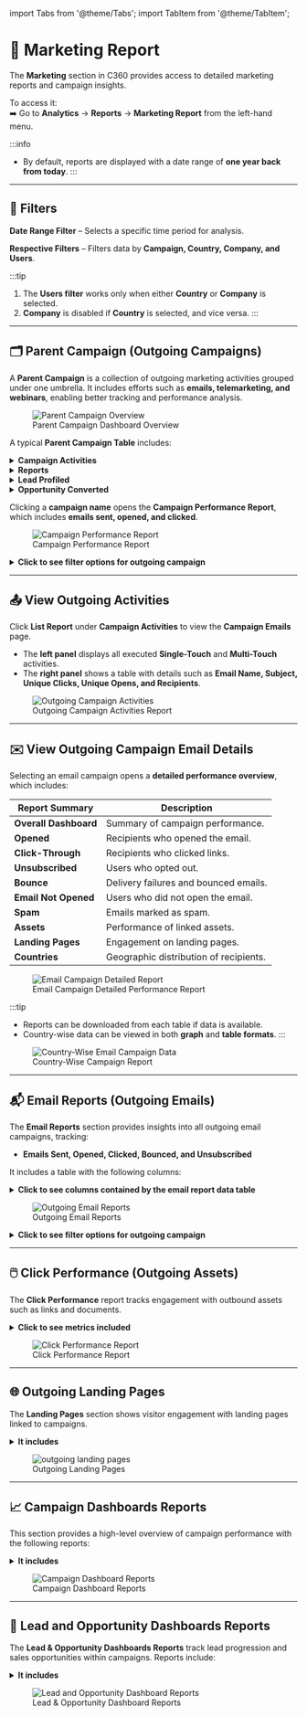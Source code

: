 import Tabs from '@theme/Tabs';
import TabItem from '@theme/TabItem';

# 📢 Marketing Report

The **Marketing** section in C360 provides access to detailed marketing reports and campaign insights.

To access it:  
➡️ Go to **Analytics** → **Reports** → **Marketing Report** from the left-hand menu.

:::info
- By default, reports are displayed with a date range of **one year back from today**.
:::

---

## 🧰 Filters

<Tabs>
  <TabItem value="date-range" label="📅 Date Range Filter" default>

**Date Range Filter** – Selects a specific time period for analysis.

  </TabItem>

  <TabItem value="respective-filters" label="🎛️ Respective Filters">

**Respective Filters** – Filters data by **Campaign, Country, Company, and Users**.

:::tip
1. The **Users filter** works only when either **Country** or **Company** is selected.  
2. **Company** is disabled if **Country** is selected, and vice versa.
:::

  </TabItem>
</Tabs>

---

## 🗂️ Parent Campaign (Outgoing Campaigns)

A **Parent Campaign** is a collection of outgoing marketing activities grouped under one umbrella. It includes efforts such as **emails, telemarketing, and webinars**, enabling better tracking and performance analysis.

<figure>
  <img src="/media/analytics/report/marketing/outgoing-campaign-list.png" alt="Parent Campaign Overview" />
  <figcaption>Parent Campaign Dashboard Overview</figcaption>
</figure>

A typical **Parent Campaign Table** includes:

<details>
  <summary><strong>Campaign Activities</strong></summary>
  <p>List of executed marketing efforts</p>
</details>

<details>
  <summary><strong>Reports</strong></summary>
  <p>Performance metrics and analysis.</p>
</details>

<details>
  <summary><strong>Lead Profiled</strong></summary>
  <p>Leads identified and categorized during the campaign.</p>

  <figure>
  <img src="/media/analytics/report/marketing/lead-profiled.png" alt="lead-profiled" />
  <figcaption>lead-profiled</figcaption>
</figure>
</details>

<details>
  <summary><strong>Opportunity Converted</strong></summary>
  <p>Number of leads successfully converted into opportunities.</p>

  <figure>
  <img src="/media/analytics/report/marketing/opportunity-generated.png" alt="opportunity-generated" />
  <figcaption>leads successfully converted into opportunity </figcaption>
</figure>
</details>

Clicking a **campaign name** opens the **Campaign Performance Report**, which includes **emails sent, opened, and clicked**.

<figure>
  <img src="/media/analytics/report/marketing/campaign-performance-report.png" alt="Campaign Performance Report" />
  <figcaption>Campaign Performance Report</figcaption>
</figure>

<details>
  <summary><strong>Click to see filter options for outgoing campaign</strong></summary>
  <p>
  - <strong>Country</strong><br/>
  - <strong>Company</strong><br/>
  - <strong>Users</strong> (required for Country and Company filters to work)<br/>
  - <strong>Campaign</strong><br/>
  - <strong>Date Range</strong>
  </p>

  :::note
  Country and Company filters only work if a User is selected.
  :::
</details>

---

## 📤 View Outgoing Activities

Click **List Report** under **Campaign Activities** to view the **Campaign Emails** page.

- The **left panel** displays all executed **Single-Touch** and **Multi-Touch** activities.
- The **right panel** shows a table with details such as **Email Name, Subject, Unique Clicks, Unique Opens, and Recipients**.

<figure>
  <img src="/media/analytics/report/marketing/outgoing-activities.png" alt="Outgoing Campaign Activities" />
  <figcaption>Outgoing Campaign Activities Report</figcaption>
</figure>

---

## ✉️ View Outgoing Campaign Email Details

Selecting an email campaign opens a **detailed performance overview**, which includes:

| **Report Summary**     | **Description** |
|------------------------|-----------------|
| **Overall Dashboard**  | Summary of campaign performance. |
| **Opened**             | Recipients who opened the email. |
| **Click-Through**      | Recipients who clicked links. |
| **Unsubscribed**       | Users who opted out. |
| **Bounce**             | Delivery failures and bounced emails. |
| **Email Not Opened**   | Users who did not open the email. |
| **Spam**               | Emails marked as spam. |
| **Assets**             | Performance of linked assets. |
| **Landing Pages**      | Engagement on landing pages. |
| **Countries**          | Geographic distribution of recipients. |

<figure>
  <img src="/media/analytics/report/marketing/email-details.png" alt="Email Campaign Detailed Report" />
  <figcaption>Email Campaign Detailed Performance Report</figcaption>
</figure>

:::tip
- Reports can be downloaded from each table if data is available.
- Country-wise data can be viewed in both **graph** and **table formats**.
:::

<figure>
  <img src="/media/analytics/report/marketing/country-wise-campaign-report.png" alt="Country-Wise Email Campaign Data" />
  <figcaption>Country-Wise Campaign Report</figcaption>
</figure>

---

## 📬 Email Reports (Outgoing Emails)

The **Email Reports** section provides insights into all outgoing email campaigns, tracking:

- **Emails Sent, Opened, Clicked, Bounced, and Unsubscribed**

It includes a table with the following columns:

<details>
  <summary><strong>Click to see columns contained by the email report data table</strong></summary>
  <p>
  - <strong>Email Name</strong><br/>
  - <strong>Subject</strong><br/>
  - <strong>Recipients</strong><br/>
  - <strong>Unique Opens</strong><br/>
  - <strong>Unique Clicks</strong><br/>
  - <strong>Unsubscribed</strong><br/>
  - <strong>Email Bounced</strong>
  </p>
</details>

<figure>
  <img src="/media/analytics/report/marketing/email-performance.png" alt="Outgoing Email Reports" />
  <figcaption>Outgoing Email Reports</figcaption>
</figure>

<details>
  <summary><strong>Click to see filter options for outgoing campaign</strong></summary>
  <p>
  - <strong>Country</strong><br/>
  - <strong>Company</strong><br/>
  - <strong>Users</strong> (required for Country and Company filters to work)<br/>
  - <strong>Campaign</strong><br/>
  - <strong>Date Range</strong>
  </p>

  :::note
  Country and Company filters only work if a User is selected.
  :::
</details>

---

## 🖱️ Click Performance (Outgoing Assets)

The **Click Performance** report tracks engagement with outbound assets such as links and documents.

<details>
  <summary><strong>Click to see metrics included</strong></summary>
  <p>
  - <strong>Action</strong> – Download/preview options<br/>
  - <strong>Name</strong> – Asset name<br/>
  - <strong>Visits</strong> – Total visits<br/>
  - <strong>Unique Visits</strong> – Unique users<br/>
  - <strong>Last Activity</strong> – Most recent interaction
  </p>
</details>

<figure>
  <img src="/media/analytics/report/marketing/click-performance.png" alt="Click Performance Report" />
  <figcaption>Click Performance Report</figcaption>
</figure>

---

## 🌐 Outgoing Landing Pages

The **Landing Pages** section shows visitor engagement with landing pages linked to campaigns.

<details>
  <summary><strong>It includes</strong></summary>
  <p>
  - <strong>Action</strong> – Download/preview options<br/>
  - <strong>Name</strong> – Landing page name<br/>
  - <strong>Unique Count</strong> – Unique visitors<br/>
  - <strong>Total Count</strong> – Total visits
  </p>

</details>

<figure>
  <img src="/media/analytics/report/marketing/outgoing-landing-pages.png" alt="outgoing landing pages" />
  <figcaption>Outgoing Landing Pages</figcaption>
</figure>

---

## 📈 Campaign Dashboards Reports

This section provides a high-level overview of campaign performance with the following reports:
<details>
<summary><strong>It includes</strong></summary>
- **Parent Campaign**
- **Email Performance**
- **Email Performance by Partner**
- **Compare Email Over Time**
</details>
<figure>
  <img src="/media/analytics/report/marketing/campaign-insight.png" alt="Campaign Dashboard Reports" />
  <figcaption>Campaign Dashboard Reports</figcaption>
</figure>

---

## 🤝 Lead and Opportunity Dashboards Reports

The **Lead & Opportunity Dashboards Reports** track lead progression and sales opportunities within campaigns. Reports include:
<details>
<summary><strong>It includes</strong></summary>
- **Leads by Campaign**
- **Campaign Opportunity Dashboard**
- **Leads Profiled by Stage**
- **Opportunity Stage Distribution**
</details>
<figure>
  <img src="/media/analytics/report/marketing/leads and opportunities.png" alt="Lead and Opportunity Dashboard Reports" />
  <figcaption>Lead & Opportunity Dashboard Reports</figcaption>
</figure>
